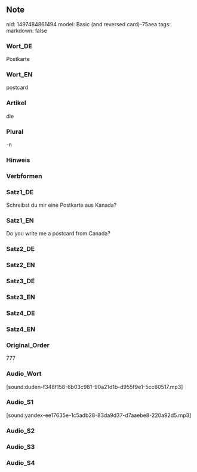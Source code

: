 ## Note
nid: 1497484861494
model: Basic (and reversed card)-75aea
tags: 
markdown: false

### Wort_DE
Postkarte

### Wort_EN
postcard

### Artikel
die

### Plural
-n

### Hinweis


### Verbformen


### Satz1_DE
Schreibst du mir eine Postkarte aus Kanada?

### Satz1_EN
Do you write me a postcard from Canada?

### Satz2_DE


### Satz2_EN


### Satz3_DE


### Satz3_EN


### Satz4_DE


### Satz4_EN


### Original_Order
777

### Audio_Wort
[sound:duden-f348f158-6b03c981-90a21d1b-d955f9e1-5cc60517.mp3]

### Audio_S1
[sound:yandex-ee17635e-1c5adb28-83da9d37-d7aaebe8-220a92d5.mp3]

### Audio_S2


### Audio_S3


### Audio_S4

